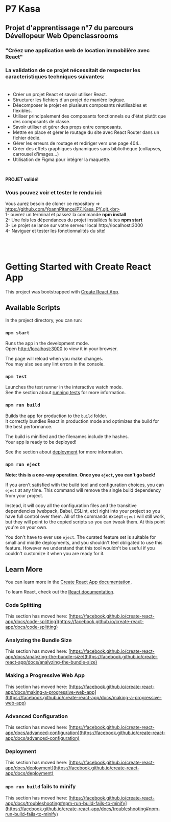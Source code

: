 # P7 Kasa

## Projet d'apprentissage n°7 du parcours Dévellopeur Web Openclassrooms
### "Créez une application web de location immobilière avec React"

### La validation de ce projet nécessitait de respecter les caracteristiques techniques suivantes:<br><br>
* Créer un projet React et savoir utiliser React.
* Structurer les fichiers d'un projet de manière logique.
* Déecomposer le projet en plusieurs composants réutilisables et flexibles.
* Utiliser principalement des composants fonctionnels ou d'état plutôt que des composants de classe.
* Savoir utiliser et gérer des props entre composants.
* Mettre en place et gérer le routage du site avec React Router dans un fichier dédié.
* Gérer les erreurs de routage et rediriger vers une page 404..
* Créer des effets graphiques dynamiques sans bibliothèque (collapses, carrousel d'images...)
* Utilisation de Figma pour intégrer la maquette.
<br>

**PROJET validé!**<br>

### Vous pouvez voir et tester le rendu ici:
Vous aurez besoin de cloner ce repository => https://github.com/YoannPitance/P7_Kasa_PY.git.<br><br>
1- ouvrez un terminal et passez la commande **npm install**<br>
2- Une fois les dépendances du projet installées faites **npm start**<br>
3- Le projet se lance sur votre serveur local http://localhost:3000<br>
4- Naviguer et tester les fonctionnalités du site!<br>
















<br><br>
# Getting Started with Create React App

This project was bootstrapped with [Create React App](https://github.com/facebook/create-react-app).

## Available Scripts

In the project directory, you can run:

### `npm start`

Runs the app in the development mode.\
Open [http://localhost:3000](http://localhost:3000) to view it in your browser.

The page will reload when you make changes.\
You may also see any lint errors in the console.

### `npm test`

Launches the test runner in the interactive watch mode.\
See the section about [running tests](https://facebook.github.io/create-react-app/docs/running-tests) for more information.

### `npm run build`

Builds the app for production to the `build` folder.\
It correctly bundles React in production mode and optimizes the build for the best performance.

The build is minified and the filenames include the hashes.\
Your app is ready to be deployed!

See the section about [deployment](https://facebook.github.io/create-react-app/docs/deployment) for more information.

### `npm run eject`

**Note: this is a one-way operation. Once you `eject`, you can't go back!**

If you aren't satisfied with the build tool and configuration choices, you can `eject` at any time. This command will remove the single build dependency from your project.

Instead, it will copy all the configuration files and the transitive dependencies (webpack, Babel, ESLint, etc) right into your project so you have full control over them. All of the commands except `eject` will still work, but they will point to the copied scripts so you can tweak them. At this point you're on your own.

You don't have to ever use `eject`. The curated feature set is suitable for small and middle deployments, and you shouldn't feel obligated to use this feature. However we understand that this tool wouldn't be useful if you couldn't customize it when you are ready for it.

## Learn More

You can learn more in the [Create React App documentation](https://facebook.github.io/create-react-app/docs/getting-started).

To learn React, check out the [React documentation](https://reactjs.org/).

### Code Splitting

This section has moved here: [https://facebook.github.io/create-react-app/docs/code-splitting](https://facebook.github.io/create-react-app/docs/code-splitting)

### Analyzing the Bundle Size

This section has moved here: [https://facebook.github.io/create-react-app/docs/analyzing-the-bundle-size](https://facebook.github.io/create-react-app/docs/analyzing-the-bundle-size)

### Making a Progressive Web App

This section has moved here: [https://facebook.github.io/create-react-app/docs/making-a-progressive-web-app](https://facebook.github.io/create-react-app/docs/making-a-progressive-web-app)

### Advanced Configuration

This section has moved here: [https://facebook.github.io/create-react-app/docs/advanced-configuration](https://facebook.github.io/create-react-app/docs/advanced-configuration)

### Deployment

This section has moved here: [https://facebook.github.io/create-react-app/docs/deployment](https://facebook.github.io/create-react-app/docs/deployment)

### `npm run build` fails to minify

This section has moved here: [https://facebook.github.io/create-react-app/docs/troubleshooting#npm-run-build-fails-to-minify](https://facebook.github.io/create-react-app/docs/troubleshooting#npm-run-build-fails-to-minify)
